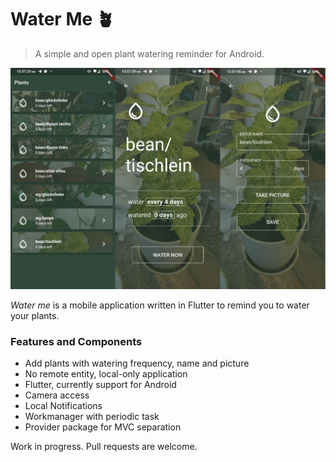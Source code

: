 # Water Me 🪴

> A simple and open plant watering reminder for Android.
  

<p align="left">
    <img src="./assets/preview.png" alt="preview" width="800"/>
</p>

_Water me_ is a mobile application written in Flutter to  remind you to water your plants.

### Features and Components
- Add plants with watering frequency, name and picture
- No remote entity, local-only application
- Flutter, currently support for Android
- Camera access
- Local Notifications
- Workmanager with periodic task
- Provider package for MVC separation

Work in progress. Pull requests are welcome.

